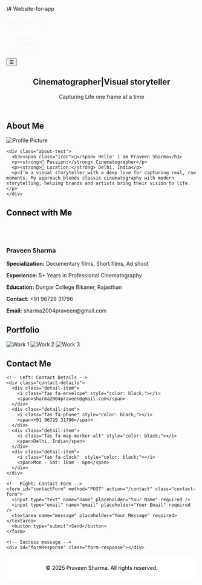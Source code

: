 )# Website-for-app
<!DOCTYPE html>
<html lang="en">
<head>
  <meta charset="UTF-8" />
  <meta name="viewport" content="width=device-width, initial-scale=1.0"/>
  <title>Praveen Sharma | Cinematographer</title>
  <link rel="stylesheet" href="style.css"/>
  <!-- Inside <head> -->
  <link rel="stylesheet" href="https://cdnjs.cloudflare.com/ajax/libs/font-awesome/6.4.0/css/all.min.css">
  <link
  rel="stylesheet"
  href="https://cdnjs.cloudflare.com/ajax/libs/font-awesome/6.4.0/css/all.min.css"/>
  <link rel="stylesheet" href="https://cdnjs.cloudflare.com/ajax/libs/font-awesome/6.4.0/css/all.min.css" />

</head>
<body>

  <nav class="navbar">
    <div class="container">
      <div class="logo" style="font-size: larger; color:aliceblue">📷 P_sharma</div>
      <ul class="nav-links" id="navLinks" style="color: white;">
        <li><a href="#about" style="color: aliceblue;">About</a></li>
        <li><a href="#portfolio" style="color: aliceblue;">Portfolio</a></li>
        <li><a href="#contact" style="color: aliceblue;">Contact</a></li>
      </ul>
      <button class="nav-toggle" onclick="toggleMenu()">☰</button>
    </div>
  </nav>

  <header class="hero">
    <h2>Cinematographer|Visual storyteller</h2>
    <p>Capturing Life one  frame at a time </p>
  </header>

<section id="about">
  <h2>About Me</h2>
  <div class="about-container">
    <img src="![Image](https://github.com/user-attachments/assets/b40a78bd-f5ef-4c75-90a4-b6033d1f57e5)" alt="Profile Picture" class="profile-pic">

    <div class="about-text">
      <h3><span class="icon">👤</span> Hello' I am Praveen Sharma</h3>
      <p><strong>🎥 Passion:</strong> Cinematographer</p>
      <p><strong>📍 Location:</strong> Delhi, India</p>
      <p>I’m a visual storyteller with a deep love for capturing real, raw moments. My approach blends classic cinematography with modern storytelling, helping brands and artists bring their vision to life.</p>
    </div>
  </div>
  <section id="socials">
  <h2 style="color: black;">Connect with Me</h2>
  <div class="social-icons" style="color: black;">
    <a href="https://www.instagram.com/framesbyprvn?igsh=ZmYxMmtwbG14eWVh" target="_blank" class="icon instagram" onclick="activateIcon(this)">
      <i class="fab fa-instagram"></i>
    </a>
    <a href="https://www.snapchat.com/@praveen_s1890" target="_blank" class="icon snapchat" onclick="activateIcon(this)">
      <i class="fab fa-snapchat-ghost"></i>
    </a>
    <a href="https://wa.me/9672931796" target="_blank" class="icon whatsapp" onclick="activateIcon(this)">
      <i class="fab fa-whatsapp"></i>
    </a>
    <a href="https://www.facebook.com/YOUR_USERNAME" target="_blank" class="icon facebook" onclick="activateIcon(this)">
      <i class="fab fa-facebook-f"></i>
    </a>
  </div>
</section>
</section>

<section id="photographer">
  <h2 style="color: white;">Cinematographer Details</h2>
  <div class="photographer-container">
    <div class="photographer-info">
      <h3><i class="fas fa-user"></i> Praveen Sharma</h3>
      <p><strong><i class="fas fa-camera-retro"></i> Specialization:</strong> Documentary films, Short films, Ad shoot</p>
      <p><strong><i class="fas fa-briefcase"></i> Experience:</strong> 5+ Years in Professional Cinematography</p>
      <p><strong><i class="fas fa-award"></i> Education:</strong> Dungar College Bikaner, Rajasthan</p>
      <p><strong><i class="fas fa-phone"></i> Contact:</strong> +91 96729 31796</p>
      <p><strong><i class="fas fa-envelope"></i> Email:</strong> sharma2004praveen@gmail.com</p>
    </div>
  </div>
</section>



  <section id="portfolio">
    <h2>Portfolio</h2>
    <div class="gallery">
      <img src="c:\Users\USER\OneDrive\Pictures\PHOTO\psclick00003.jpg" alt="Work 1" />
      <img src="c:\Users\USER\OneDrive\Pictures\PHOTO\psclick00002.jpg" alt="Work 2" />
      <img src="c:\Users\USER\OneDrive\Pictures\PHOTO\psclick00004.jpg" alt="Work 3" />
    </div>
  </section>

<section id="contact">
  <h2>Contact Me</h2>
  <div class="contact-container">
    
    <!-- Left: Contact Details -->
    <div class="contact-details">
      <div class="detail-item">
        <i class="fas fa-envelope" style="color: black;"></i>
        <span>sharma2004praveen@gmail.com</span>
      </div>
      <div class="detail-item">
        <i class="fas fa-phone" style="color: black;"></i>
        <span>+91 96729 31796</span>
      </div>
      <div class="detail-item">
        <i class="fas fa-map-marker-alt" style="color: black;"></i>
        <span>Delhi, India</span>
      </div>
      <div class="detail-item">
        <i class="fas fa-clock"  style="color: black;"></i>
        <span>Mon - Sat: 10am - 6pm</span>
      </div>
    </div>

    <!-- Right: Contact Form -->
    <form id="contactForm" method="POST" action="/contact" class="contact-form">
      <input type="text" name="name" placeholder="Your Name" required />
      <input type="email" name="email" placeholder="Your Email" required />
      <textarea name="message" placeholder="Your Message" required></textarea>
      <button type="submit">Send</button>
    </form>

    <!-- Success message -->
    <div id="formResponse" class="form-response"></div>

  </div>
</section>



  <footer style="color: black; background-color: white; text-align: center; padding: 10px 0;">
    <p>&copy; 2025 Praveen Sharma. All rights reserved.</p>
  </footer>

  <script src="script.js"></script>
</body>
</html>



